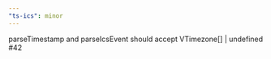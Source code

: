 ```yaml
---
"ts-ics": minor
---
```


parseTimestamp and parseIcsEvent should accept VTimezone[] | undefined #42
